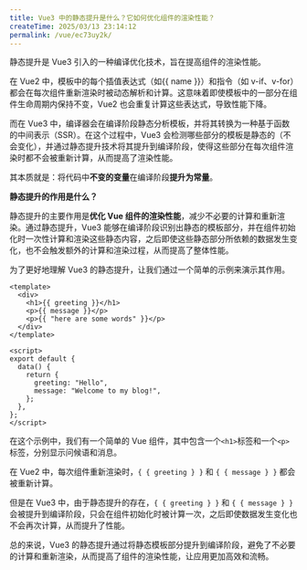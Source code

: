 ```yaml
---
title: Vue3 中的静态提升是什么？它如何优化组件的渲染性能？
createTime: 2025/03/13 23:14:12
permalink: /vue/ec73uy2k/
---
```


静态提升是 Vue3 引入的一种编译优化技术，旨在提高组件的渲染性能。

在 Vue2 中，模板中的每个插值表达式（如{{ name }}）和指令（如 v-if、v-for）都会在每次组件重新渲染时被动态解析和计算。这意味着即使模板中的一部分在组件生命周期内保持不变，Vue2 也会重复计算这些表达式，导致性能下降。

而在 Vue3 中，编译器会在编译阶段静态分析模板，并将其转换为一种基于函数的中间表示（SSR）。在这个过程中，Vue3 会检测哪些部分的模板是静态的（不会变化），并通过静态提升技术将其提升到编译阶段，使得这些部分在每次组件渲染时都不会被重新计算，从而提高了渲染性能。

其本质就是：将代码中**不变的变量**在编译阶段**提升为常量**。

**静态提升的作用是什么？**

静态提升的主要作用是**优化 Vue 组件的渲染性能**，减少不必要的计算和重新渲染。通过静态提升，Vue3 能够在编译阶段识别出静态的模板部分，并在组件初始化时一次性计算和渲染这些静态内容，之后即使这些静态部分所依赖的数据发生变化，也不会触发额外的计算和渲染过程，从而提高了整体性能。

为了更好地理解 Vue3 的静态提升，让我们通过一个简单的示例来演示其作用。

```vue
<template>
  <div>
    <h1>{{ greeting }}</h1>
    <p>{{ message }}</p>
    <p>{{ "here are some words" }}</p>
  </div>
</template>

<script>
export default {
  data() {
    return {
      greeting: "Hello",
      message: "Welcome to my blog!",
    };
  },
};
</script>
```

在这个示例中，我们有一个简单的 Vue 组件，其中包含一个`<h1>`标签和一个`<p>`标签，分别显示问候语和消息。

在 Vue2 中，每次组件重新渲染时，`{ { greeting } }` 和 `{ { message } }` 都会被重新计算。

但是在 Vue3 中，由于静态提升的存在，`{ { greeting } }` 和 `{ { message } }` 会被提升到编译阶段，只会在组件初始化时被计算一次，之后即使数据发生变化也不会再次计算，从而提升了性能。

总的来说，Vue3 的静态提升通过将静态模板部分提升到编译阶段，避免了不必要的计算和重新渲染，从而提高了组件的渲染性能，让应用更加高效和流畅。
